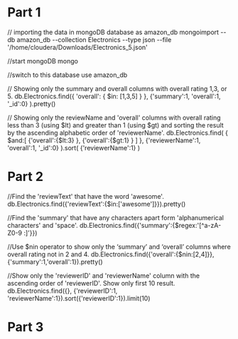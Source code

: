 # Part 1

// importing the data in mongoDB database as amazon_db
mongoimport --db amazon_db --collection Electronics --type json --file '/home/cloudera/Downloads/Electronics_5.json'

//start mongoDB
mongo

//switch to this database
use amazon_db

// Showing only the summary and overall columns with overall rating 1,3, or 5.
db.Electronics.find({ 'overall': { $in: [1,3,5] } }, {'summary':1, 'overall':1, '_id':0} ).pretty()

// Showing only the reviewName and 'overall' columns with overall rating less than 3 (using $lt) and greater than 1 (using $gt) and sorting the result by the ascending alphabetic order of 'reviewerName'.
db.Electronics.find( { $and:[ {'overall':{$lt:3} }, {'overall':{$gt:1} } ] }, {'reviewerName':1, 'overall':1, '_id':0} ).sort( {'reviewerName':1} )

# Part 2

//Find the 'reviewText' that have the word 'awesome'.
db.Electronics.find({'reviewText':{$in:['awesome']}}).pretty()

//Find the 'summary' that have any characters apart form 'alphanumerical characters' and 'space'.
db.Electronics.find({'summary':{$regex:'[^a-zA-Z0-9 :]'}})

//Use $nin operator to show only the ‘summary’ and ‘overall’ columns where overall rating not in 2 and 4.
db.Electronics.find({'overall':{$nin:[2,4]}}, {'summary':1,'overall':1}).pretty()

//Show only the 'reviewerID' and 'reviewerName' column with the ascending order of 'reviewerID'. Show only first 10 result.
db.Electronics.find({}, {'reviewerID':1, 'reviewerName':1}).sort({'reviewerID':1}).limit(10) 

# Part 3

